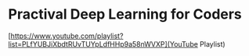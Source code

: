 # Practival Deep Learning for Coders

[https://www.youtube.com/playlist?list=PLfYUBJiXbdtRUvTUYpLdfHHp9a58nWVXP](YouTube Playlist)
